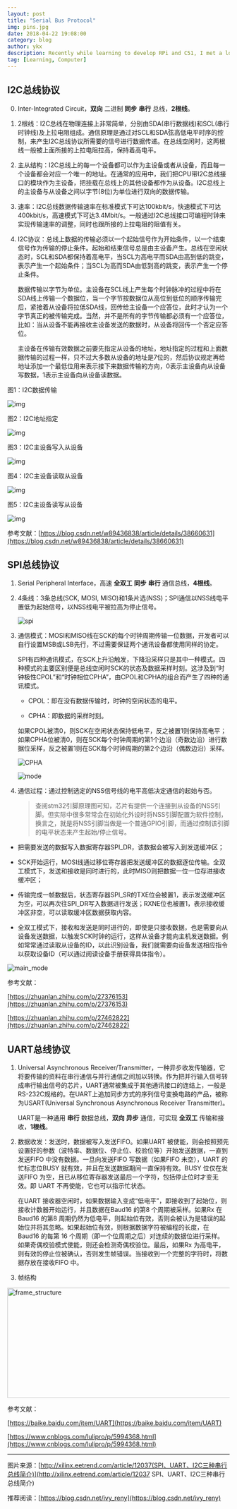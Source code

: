 ```yaml
---
layout: post
title: "Serial Bus Protocol"
img: pins.jpg
date: 2018-04-22 19:08:00
category: blog
author: ykx
description: Recently while learning to develop RPi and C51, I met a lot of kinds of serial buses. Here is the summary of all these buses.
tag: [Learning, Computer]
---
```


## I2C总线协议

0. Inter-Integrated Circuit，**双向** 二进制 **同步** **串行** 总线，**2根线**。

1. 2根线：I2C总线在物理连接上非常简单，分别由SDA(串行数据线)和SCL(串行时钟线)及上拉电阻组成。通信原理是通过对SCL和SDA弦高低电平时序的控制，来产生I2C总线协议所需要的信号进行数据传递。在总线空闲时，这两根线一般被上面所接的上拉电阻拉高，保持着高电平。

2. 主从结构：I2C总线上的每一个设备都可以作为主设备或者从设备，而且每一个设备都会对应一个唯一的地址。在通常的应用中，我们把CPU带I2C总线接口的模块作为主设备，把挂载在总线上的其他设备都作为从设备。I2C总线上的主设备与从设备之间以字节(8位)为单位进行双向的数据传输。

3. 速率：I2C总线数据传输速率在标准模式下可达100kbit/s，快速模式下可达400kbit/s，高速模式下可达3.4Mbit/s。一般通过I2C总线接口可编程时钟来实现传输速率的调整，同时也跟所接的上拉电阻的阻值有关。

4. I2C协议：总线上数据的传输必须以一个起始信号作为开始条件，以一个结束信号作为传输的停止条件。起始和结束信号总是由主设备产生。总线在空闲状态时，SCL和SDA都保持着高电平，当SCL为高电平而SDA由高到低的跳变，表示产生一个起始条件；当SCL为高而SDA由低到高的跳变，表示产生一个停止条件。

   数据传输以字节为单位。主设备在SCL线上产生每个时钟脉冲的过程中将在SDA线上传输一个数据位，当一个字节按数据位从高位到低位的顺序传输完后，紧接着从设备将拉低SDA线，回传给主设备一个应答位，此时才认为一个字节真正的被传输完成。当然，并不是所有的字节传输都必须有一个应答位，比如：当从设备不能再接收主设备发送的数据时，从设备将回传一个否定应答位。

   主设备在传输有效数据之前要先指定从设备的地址，地址指定的过程和上面数据传输的过程一样，只不过大多数从设备的地址是7位的，然后协议规定再给地址添加一个最低位用来表示接下来数据传输的方向，0表示主设备向从设备写数据，1表示主设备向从设备读数据。



图1：I2C数据传输

![img](http://www.embeddedlinux.org.cn/uploads/allimg/130317/1219452.png)

图2：I2C地址指定

![img](http://www.embeddedlinux.org.cn/uploads/allimg/130317/1219453.png)

图3：I2C主设备写入从设备

![img](http://www.embeddedlinux.org.cn/uploads/allimg/130317/1219454.png)

图4：I2C主设备读取从设备

![img](http://www.embeddedlinux.org.cn/uploads/allimg/130317/1219455.png)

图5：I2C主设备读写从设备

![img](http://www.embeddedlinux.org.cn/uploads/allimg/130317/1219456.png)


参考文献：[https://blog.csdn.net/w89436838/article/details/38660631](https://blog.csdn.net/w89436838/article/details/38660631)





## SPI总线协议

1. Serial Peripheral Interface，高速 **全双工** **同步** **串行** 通信总线，**4根线**。

2. 4条线：3条总线(SCK, MOSI, MISO)和1条片选(NSS)；SPI通信以NSS线电平置低为起始信号，以NSS线电平被拉高为停止信号。

   ![spi](https://github.com/SceneryInMirror/SceneryInMirror.github.io/blob/master/assets/images/bus_protocol/spi.jpg?raw=true)

3. 通信模式：MOSI和MISO线在SCK的每个时钟周期传输一位数据，开发者可以自行设置MSB或LSB先行，不过需要保证两个通讯设备都使用同样的协定。

   SPI有四种通讯模式，在SCK上升沿触发，下降沿采样只是其中一种模式。四种模式的主要区别便是总线空闲时SCK的状态及数据采样时刻。这涉及到“时钟极性CPOL”和“时钟相位CPHA”，由CPOL和CPHA的组合而产生了四种的通讯模式。

   - CPOL：即在没有数据传输时，时钟的空闲状态的电平。

   - CPHA：即数据的采样时刻。

   如果CPOL被清0，则SCK在空闲状态保持低电平，反之被置1则保持高电平；如果CPHA位被清0，则在SCK每个时钟周期的第1个边沿（奇数边沿）进行数据位采样，反之被置1则在SCK每个时钟周期的第2个边沿（偶数边沿）采样。

   ![CPHA](https://github.com/SceneryInMirror/SceneryInMirror.github.io/blob/master/assets/images/bus_protocol/CPHA.jpg?raw=true)

   ![mode](https://github.com/SceneryInMirror/SceneryInMirror.github.io/blob/master/assets/images/bus_protocol/mode.jpg?raw=true)

4. 通信过程：通过控制选定的NSS信号线的电平高低决定通信的起始与否。

   > 查阅stm32引脚原理图可知，芯片有提供一个连接到从设备的NSS引脚。但实际中很多常常会在初始化外设时将NSS引脚配置为软件控制，换言之，就是将NSS引脚当做是一个普通GPIO引脚，而通过控制该引脚的电平状态来产生起始/停止信号。

  * 把需要发送的数据写入数据寄存器SPI_DR，该数据会被写入到发送缓冲区；
  
  * SCK开始运行，MOSI线通过移位寄存器把发送缓冲区的数据逐位传输。全双工模式下，发送和接收是同时进行的，此时MISO则把数据一位一位存进接收缓冲区；
  
  * 传输完成一帧数据后，状态寄存器SPI_SR的TXE位会被置1，表示发送缓冲区为空，可以再次往SPI_DR写入数据进行发送；RXNE位也被置1，表示接收缓冲区非空，可以读取缓冲区数据获取内容。

  * 全双工模式下，接收和发送是同时进行的，即使是只接收数据，也是需要向从设备发送数据，以触发SCK时钟的运行，这样从设备才能向主机发送数据。例如常常通过读取从设备的ID，以此识别设备，我们就需要向设备发送相应指令以获取设备ID（可以通过阅读设备手册获得具体指令）。

   ![main_mode](https://github.com/SceneryInMirror/SceneryInMirror.github.io/blob/master/assets/images/bus_protocol/main_mode.jpg?raw=true)



参考文献：

[https://zhuanlan.zhihu.com/p/27376153](https://zhuanlan.zhihu.com/p/27376153)

[https://zhuanlan.zhihu.com/p/27462822](https://zhuanlan.zhihu.com/p/27462822)





## UART总线协议

1. Universal Asynchronous Receiver/Transmitter，一种异步收发传输器，它将要传输的资料在串行通信与并行通信之间加以转换。作为把并行输入信号转成串行输出信号的芯片，UART通常被集成于其他通讯接口的连结上，一般是RS-232C规格的。在UART上追加同步方式的序列信号变换电路的产品，被称为USART(Universal Synchronous Asynchronous Receiver Transmitter)。

    UART是一种通用 **串行** 数据总线，**双向** **异步** 通信，可实现 **全双工** 传输和接收，**1根线**。

2. 数据收发：发送时，数据被写入发送FIFO。如果UART 被使能，则会按照预先设置好的参数（波特率、数据位、停止位、校验位等）开始发送数据，一直到发送FIFO 中没有数据。一旦向发送FIFO 写数据（如果FIFO 未空），UART 的忙标志位BUSY 就有效，并且在发送数据期间一直保持有效。BUSY 位仅在发送FIFO 为空，且已从移位寄存器发送最后一个字符，包括停止位时才变无效。即 UART 不再使能，它也可以指示忙状态。

   在UART 接收器空闲时，如果数据输入变成“低电平”，即接收到了起始位，则接收计数器开始运行，并且数据在Baud16 的第8 个周期被采样。如果Rx 在Baud16 的第8 周期仍然为低电平，则起始位有效，否则会被认为是错误的起始位并将其忽略。如果起始位有效，则根据数据字符被编程的长度，在 Baud16 的每第 16 个周期（即一个位周期之后）对连续的数据位进行采样。如果奇偶校验模式使能，则还会检测奇偶校验位。最后，如果Rx 为高电平，则有效的停止位被确认，否则发生帧错误。当接收到一个完整的字符时，将数据存放在接收FIFO 中。

3. 帧结构

<img src="https://github.com/SceneryInMirror/SceneryInMirror.github.io/blob/master/assets/images/bus_protocol/frame_structure.png?raw=true" width = "700" height = "250" alt="frame_structure" />

参考文献：

[https://baike.baidu.com/item/UART](https://baike.baidu.com/item/UART)

[https://www.cnblogs.com/lulipro/p/5994368.html](https://www.cnblogs.com/lulipro/p/5994368.html)


---


图片来源：[http://xilinx.eetrend.com/article/12037(SPI、UART、I2C三种串行总线简介)](http://xilinx.eetrend.com/article/12037   SPI、UART、I2C三种串行总线简介)

推荐阅读：[https://blog.csdn.net/ivy_reny](https://blog.csdn.net/ivy_reny)
